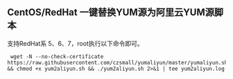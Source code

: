 ## CentOS/RedHat 一键替换YUM源为阿里云YUM源脚本  

支持RedHat系 5、6、7，root执行以下命令即可。  
  
``` shell
 wget -N --no-check-certificate https://raw.githubusercontent.com/czsmall/yumaliyun/master/yumaliyun.sh && chmod +x yum2aliyun.sh && ./yum2aliyun.sh 2>&1 | tee yum2aliyun.log  
```
